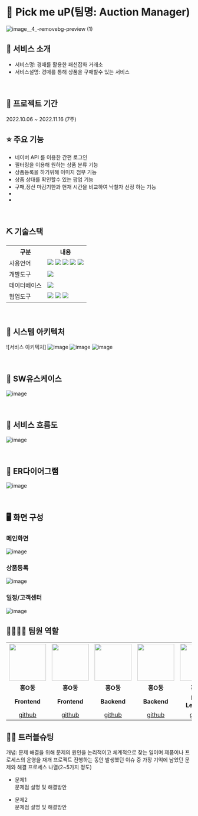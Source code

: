 # 📎 Pick me uP(팀명: Auction Manager)
![image__4_-removebg-preview (1)](https://user-images.githubusercontent.com/107412366/202656598-afad647b-5cb8-4dfe-8cfd-05a2d82f31f3.png)


## 👀 서비스 소개
* 서비스명:  경매를 활용한 패션잡화 거래소
* 서비스설명: 경매를 통해 상품을 구매할수 있는 서비스 
<br>

## 📅 프로젝트 기간
2022.10.06 ~ 2022.11.16 (7주)
<br>

## ⭐ 주요 기능
* 네이버 API 를 이용한 간편 로그인
* 필터링을 이용해 원하는 상품 분류 기능
* 상품등록을 하기위해 이미지 첨부 기능
* 상품 상태를 확인할수 있는 팝업 기능
* 구매,정산 마감기한과 현재 시간을 비교하여 낙찰자 선정 하는 기능
* 
* 
<br>

## ⛏ 기술스택
<table>
    <tr>
        <th>구분</th>
        <th>내용</th>
    </tr>
    <tr>
        <td>사용언어</td>
        <td>
            <img src="https://img.shields.io/badge/Java-007396?style=for-the-badge&logo=java&logoColor=white"/>
            <img src="https://img.shields.io/badge/HTML5-E34F26?style=for-the-badge&logo=HTML5&logoColor=white"/>
            <img src="https://img.shields.io/badge/CSS3-1572B6?style=for-the-badge&logo=CSS3&logoColor=white"/>
            <img src="https://img.shields.io/badge/JavaScript-F7DF1E?style=for-the-badge&logo=JavaScript&logoColor=white"/>
            <img src="https://img.shields.io/badge/React-61DAFB?style=for-the-badge&logo=React&logoColor=black">
        </td>
    </tr>
    <tr>
        <td>개발도구</td>
        <td>
          <img src="https://img.shields.io/badge/VSCode-007ACC?style=for-the-badge&logo=VisualStudioCode&logoColor=white"/>
        </td>
    </tr>
    <tr>
        <td>데이터베이스</td>
        <td>
            <img src="https://img.shields.io/badge/Oracle 11g-F80000?style=for-the-badge&logo=Oracle&logoColor=white"/>
        </td>
    </tr>
    <tr>
        <td>협업도구</td>
        <td>
            <img src="https://img.shields.io/badge/Slack-E34F26?style=flat-square&logo=slack&logoColor=white" />
            <img src="https://img.shields.io/badge/Git-F05032?style=for-the-badge&logo=Git&logoColor=white"/>
            <img src="https://img.shields.io/badge/GitHub-181717?style=for-the-badge&logo=GitHub&logoColor=white"/>
        </td>
    </tr>
</table>


<br>

## 📌 시스템 아키텍처 
![서비스 아키텍처]
![image](https://user-images.githubusercontent.com/107412366/202659293-5bdd57cb-5687-4ca4-82ab-48ad884af211.png)
![image](https://user-images.githubusercontent.com/107412366/202659420-a533420b-09d7-4703-981c-b1bb4fed6a8b.png)
![image](https://user-images.githubusercontent.com/107412366/202659572-8ea3b5d8-fafa-4a72-9eb7-fd560f8da78c.png)



<br>

## 📌 SW유스케이스
![image](https://user-images.githubusercontent.com/107412366/202659803-661097ff-20f8-481f-aa74-96c2482a0a50.png)

<br>

## 📌 서비스 흐름도
![image](https://user-images.githubusercontent.com/107412366/202659891-4f9f441d-ffaa-4003-ae5f-f61c0f367d37.png)

<br>

## 📌 ER다이어그램
![image](https://user-images.githubusercontent.com/107412366/202659970-910bd24e-7829-43a5-9008-ef89670ce34f.png)

<br>

## 🖥 화면 구성

### 메인화면
![image](https://user-images.githubusercontent.com/107412366/202660418-e232f984-1c28-4bc5-b60c-b7be0d436746.png)
<br>

### 상품등록
![image](https://user-images.githubusercontent.com/107412366/202660651-5fdcad97-ddbc-48be-b947-68d62df5a566.png)
<br>

### 일정/고객센터
![image](https://user-images.githubusercontent.com/25995055/178401150-861f0e93-0f40-4fae-98c1-2099bf513c8d.png)
<br>

## 👨‍👩‍👦‍👦 팀원 역할
<table>
  <tr>
    <td align="center"><img src="https://item.kakaocdn.net/do/fd49574de6581aa2a91d82ff6adb6c0115b3f4e3c2033bfd702a321ec6eda72c" width="100" height="100"/></td>
    <td align="center"><img src="https://mb.ntdtv.kr/assets/uploads/2019/01/Screen-Shot-2019-01-08-at-4.31.55-PM-e1546932545978.png" width="100" height="100"/></td>
    <td align="center"><img src="https://mblogthumb-phinf.pstatic.net/20160127_177/krazymouse_1453865104404DjQIi_PNG/%C4%AB%C4%AB%BF%C0%C7%C1%B7%BB%C1%EE_%B6%F3%C0%CC%BE%F0.png?type=w2" width="100" height="100"/></td>
    <td align="center"><img src="https://i.pinimg.com/236x/ed/bb/53/edbb53d4f6dd710431c1140551404af9.jpg" width="100" height="100"/></td>
    <td align="center"><img src="https://pbs.twimg.com/media/B-n6uPYUUAAZSUx.png" width="100" height="100"/></td>
  </tr>
  <tr>
    <td align="center"><strong>홍O동</strong></td>
    <td align="center"><strong>홍O동</strong></td>
    <td align="center"><strong>홍O동</strong></td>
    <td align="center"><strong>홍O동</strong></td>
    <td align="center"><strong>홍O동</strong></td>
  </tr>
  <tr>
    <td align="center"><b>Frontend</b></td>
    <td align="center"><b>Frontend</b></td>
    <td align="center"><b>Backend</b></td>
    <td align="center"><b>Backend</b></td>
    <td align="center"><b>Deep Learning</b></td>
  </tr>
  <tr>
    <td align="center"><a href="https://github.com/자신의username작성해주세요" target='_blank'>github</a></td>
    <td align="center"><a href="https://github.com/자신의username작성해주세요" target='_blank'>github</a></td>
    <td align="center"><a href="https://github.com/자신의username작성해주세요" target='_blank'>github</a></td>
    <td align="center"><a href="https://github.com/자신의username작성해주세요" target='_blank'>github</a></td>
    <td align="center"><a href="https://github.com/자신의username작성해주세요" target='_blank'>github</a></td>
  </tr>
</table>

## 🤾‍♂️ 트러블슈팅
개념: 문제 해결을 위해 문제의 원인을 논리적이고 체계적으로 찾는 일이며 제품이나 프로세스의 운영을 재개
프로젝트 진행하는 동안 발생했던 이슈 중 가장 기억에 남았던 문제와 해결 프로세스 나열(2~5가지 정도)
  
* 문제1<br>
 문제점 설명 및 해결방안
 
* 문제2<br>
 문제점 설명 및 해결방안
